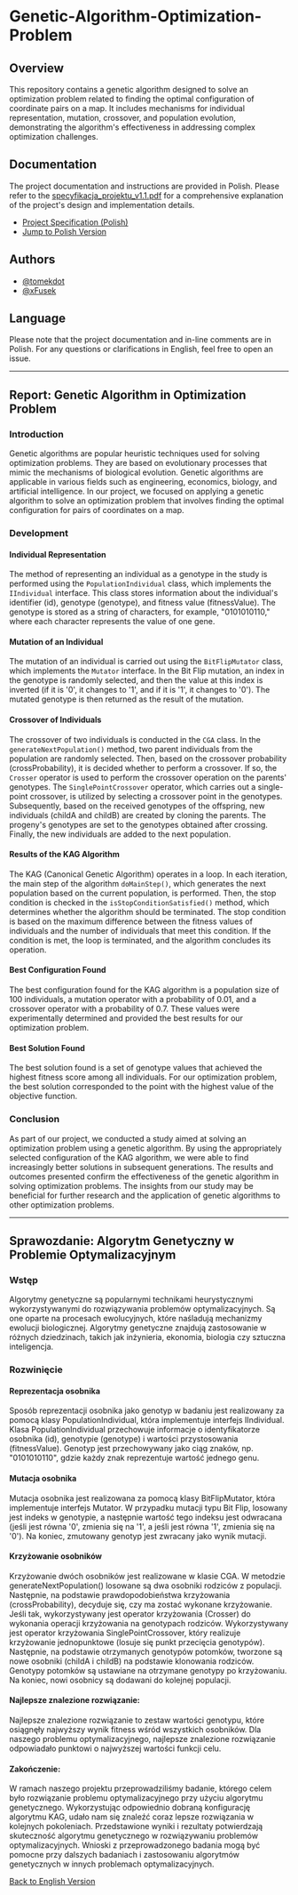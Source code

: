 # Genetic-Algorithm-Optimization-Problem

## Overview
This repository contains a genetic algorithm designed to solve an optimization problem related to finding the optimal configuration of coordinate pairs on a map. It includes mechanisms for individual representation, mutation, crossover, and population evolution, demonstrating the algorithm's effectiveness in addressing complex optimization challenges.

## Documentation
The project documentation and instructions are provided in Polish. Please refer to the [specyfikacja_projektu_v1.1.pdf](./specyfikacja%20projektu_v1.1.pdf) for a comprehensive explanation of the project's design and implementation details.
- [Project Specification (Polish)](./specyfikacja%20projektu_v1.1.pdf)
- [Jump to Polish Version](#sprawozdanie-algorytm-genetyczny-w-problemie-optymalizacyjnym)
## Authors
- [@tomekdot](https://github.com/tomekdot)
- [@xFusek](https://github.com/xFusek)

## Language
Please note that the project documentation and in-line comments are in Polish. For any questions or clarifications in English, feel free to open an issue.

---

## Report: Genetic Algorithm in Optimization Problem

### Introduction
Genetic algorithms are popular heuristic techniques used for solving optimization problems. They are based on evolutionary processes that mimic the mechanisms of biological evolution. Genetic algorithms are applicable in various fields such as engineering, economics, biology, and artificial intelligence. In our project, we focused on applying a genetic algorithm to solve an optimization problem that involves finding the optimal configuration for pairs of coordinates on a map.

### Development

#### Individual Representation
The method of representing an individual as a genotype in the study is performed using the `PopulationIndividual` class, which implements the `IIndividual` interface. This class stores information about the individual's identifier (id), genotype (genotype), and fitness value (fitnessValue). The genotype is stored as a string of characters, for example, "0101010110," where each character represents the value of one gene.

#### Mutation of an Individual
The mutation of an individual is carried out using the `BitFlipMutator` class, which implements the `Mutator` interface. In the Bit Flip mutation, an index in the genotype is randomly selected, and then the value at this index is inverted (if it is '0', it changes to '1', and if it is '1', it changes to '0'). The mutated genotype is then returned as the result of the mutation.

#### Crossover of Individuals
The crossover of two individuals is conducted in the `CGA` class. In the `generateNextPopulation()` method, two parent individuals from the population are randomly selected. Then, based on the crossover probability (crossProbability), it is decided whether to perform a crossover. If so, the `Crosser` operator is used to perform the crossover operation on the parents' genotypes. The `SinglePointCrossover` operator, which carries out a single-point crossover, is utilized by selecting a crossover point in the genotypes. Subsequently, based on the received genotypes of the offspring, new individuals (childA and childB) are created by cloning the parents. The progeny's genotypes are set to the genotypes obtained after crossing. Finally, the new individuals are added to the next population.

#### Results of the KAG Algorithm
The KAG (Canonical Genetic Algorithm) operates in a loop. In each iteration, the main step of the algorithm `doMainStep()`, which generates the next population based on the current population, is performed. Then, the stop condition is checked in the `isStopConditionSatisfied()` method, which determines whether the algorithm should be terminated. The stop condition is based on the maximum difference between the fitness values of individuals and the number of individuals that meet this condition. If the condition is met, the loop is terminated, and the algorithm concludes its operation.

#### Best Configuration Found
The best configuration found for the KAG algorithm is a population size of 100 individuals, a mutation operator with a probability of 0.01, and a crossover operator with a probability of 0.7. These values were experimentally determined and provided the best results for our optimization problem.

#### Best Solution Found
The best solution found is a set of genotype values that achieved the highest fitness score among all individuals. For our optimization problem, the best solution corresponded to the point with the highest value of the objective function.

### Conclusion
As part of our project, we conducted a study aimed at solving an optimization problem using a genetic algorithm. By using the appropriately selected configuration of the KAG algorithm, we were able to find increasingly better solutions in subsequent generations. The results and outcomes presented confirm the effectiveness of the genetic algorithm in solving optimization problems. The insights from our study may be beneficial for further research and the application of genetic algorithms to other optimization problems.

---

## Sprawozdanie: Algorytm Genetyczny w Problemie Optymalizacyjnym

### Wstęp
Algorytmy genetyczne są popularnymi technikami heurystycznymi wykorzystywanymi do rozwiązywania problemów optymalizacyjnych. Są one oparte na procesach ewolucyjnych, które naśladują mechanizmy ewolucji biologicznej. Algorytmy genetyczne znajdują zastosowanie w różnych dziedzinach, takich jak inżynieria, ekonomia, biologia czy sztuczna inteligencja.

### Rozwinięcie
#### Reprezentacja osobnika
Sposób reprezentacji osobnika jako genotyp w badaniu jest realizowany za pomocą klasy PopulationIndividual, która implementuje interfejs IIndividual. Klasa PopulationIndividual przechowuje informacje o identyfikatorze osobnika (id), genotypie (genotype) i wartości przystosowania (fitnessValue). Genotyp jest przechowywany jako ciąg znaków, np. "0101010110", gdzie każdy znak reprezentuje wartość jednego genu.

#### Mutacja osobnika
Mutacja osobnika jest realizowana za pomocą klasy BitFlipMutator, która implementuje interfejs Mutator. W przypadku mutacji typu Bit Flip, losowany jest indeks w genotypie, a następnie wartość tego indeksu jest odwracana (jeśli jest równa '0', zmienia się na '1', a jeśli jest równa '1', zmienia się na '0'). Na koniec, zmutowany genotyp jest zwracany jako wynik mutacji.

#### Krzyżowanie osobników
Krzyżowanie dwóch osobników jest realizowane w klasie CGA. W metodzie generateNextPopulation() losowane są dwa osobniki rodziców z populacji. Następnie, na podstawie prawdopodobieństwa krzyżowania (crossProbability), decyduje się, czy ma zostać wykonane krzyżowanie. Jeśli tak, wykorzystywany jest operator krzyżowania (Crosser) do wykonania operacji krzyżowania na genotypach rodziców. Wykorzystywany jest operator krzyżowania SinglePointCrossover, który realizuje krzyżowanie jednopunktowe (losuje się punkt przecięcia genotypów). Następnie, na podstawie otrzymanych genotypów potomków, tworzone są nowe osobniki (childA i childB) na podstawie klonowania rodziców. Genotypy potomków są ustawiane na otrzymane genotypy po krzyżowaniu. Na koniec, nowi osobnicy są dodawani do kolejnej populacji.

#### Najlepsze znalezione rozwiązanie:
Najlepsze znalezione rozwiązanie to zestaw wartości genotypu, które osiągnęły najwyższy wynik fitness wśród wszystkich osobników. Dla naszego problemu optymalizacyjnego, najlepsze znalezione rozwiązanie odpowiadało punktowi o najwyższej wartości funkcji celu.

#### Zakończenie:
W ramach naszego projektu przeprowadziliśmy badanie, którego celem było rozwiązanie problemu optymalizacyjnego przy użyciu algorytmu genetycznego. Wykorzystując odpowiednio dobraną konfigurację algorytmu KAG, udało nam się znaleźć coraz lepsze rozwiązania w kolejnych pokoleniach. Przedstawione wyniki i rezultaty potwierdzają skuteczność algorytmu genetycznego w rozwiązywaniu problemów optymalizacyjnych. Wnioski z przeprowadzonego badania mogą być pomocne przy dalszych badaniach i zastosowaniu algorytmów genetycznych w innych problemach optymalizacyjnych.


[//]: # (Jump back to the English version)
[Back to English Version](#report-genetic-algorithm-in-optimization-problem)

